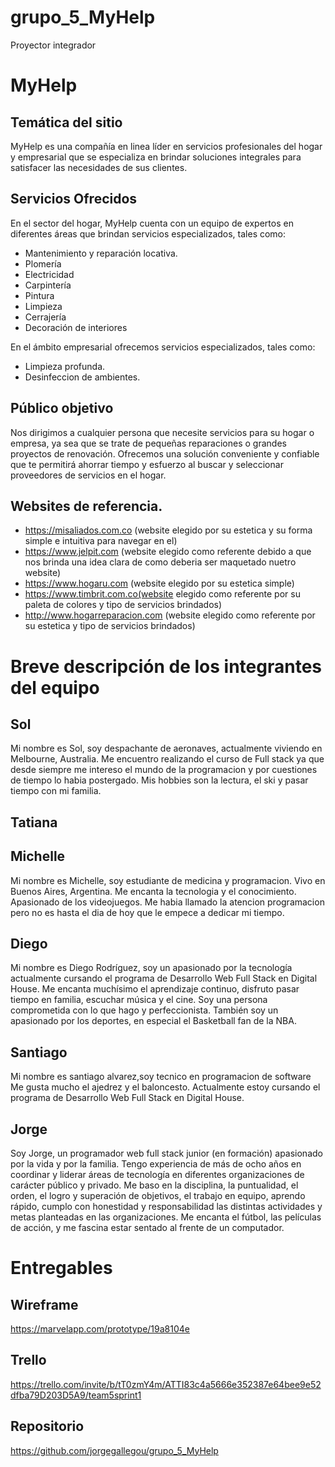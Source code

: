 # grupo_5_MyHelp
Proyector integrador

# MyHelp

## Temática del sitio

MyHelp es una compañía en linea líder en servicios profesionales del hogar y empresarial que se especializa en brindar soluciones integrales para satisfacer las necesidades de sus clientes.

## Servicios Ofrecidos

En el sector del hogar, MyHelp cuenta con un equipo de expertos en diferentes áreas que brindan servicios especializados, tales como:
 
* Mantenimiento y reparación locativa. 
* Plomería
* Electricidad
* Carpintería 
* Pintura
* Limpieza
* Cerrajería 
* Decoración de interiores

En el ámbito empresarial ofrecemos servicios especializados, tales como:

* Limpieza profunda.
* Desinfeccion de ambientes.

## Público objetivo 

Nos dirigimos a cualquier persona que necesite servicios para su hogar o empresa, ya sea que se trate de pequeñas reparaciones o grandes proyectos de renovación. Ofrecemos una solución conveniente y confiable que te permitirá ahorrar tiempo y esfuerzo al buscar y seleccionar proveedores de servicios en el hogar.

## Websites de referencia.

* https://misaliados.com.co (website elegido por su estetica y su forma simple e intuitiva para navegar en el)
* https://www.jelpit.com (website elegido como referente debido a que nos brinda una idea clara de como deberia ser maquetado nuetro website)
* https://www.hogaru.com (website elegido por su estetica simple)
* https://www.timbrit.com.co(website elegido como referente por su paleta de colores y tipo de servicios brindados)
* http://www.hogarreparacion.com (website elegido como referente por su estetica y tipo de servicios brindados)


# Breve descripción de los integrantes del equipo

## Sol

Mi nombre es Sol, soy despachante de aeronaves, actualmente viviendo en Melbourne, Australia. 
Me encuentro realizando el curso de Full stack ya que desde siempre  me intereso el mundo de la programacion  y por cuestiones de tiempo lo habia postergado.
Mis hobbies son la lectura, el ski y pasar tiempo con mi familia. 

## Tatiana

## Michelle

Mi nombre es Michelle, soy estudiante de medicina y programacion. Vivo en Buenos Aires, Argentina. Me encanta la tecnologia y el conocimiento. Apasionado de los videojuegos. Me habia llamado la atencion programacion pero no es hasta el dia de hoy que le empece a dedicar mi tiempo.

## Diego

Mi nombre es Diego Rodríguez, soy un apasionado por la tecnología actualmente cursando el programa de Desarrollo Web Full Stack en Digital House. Me encanta muchísimo el aprendizaje continuo, disfruto pasar tiempo en familia, escuchar música y el cine. Soy una persona comprometida con lo que hago y perfeccionista. También soy un apasionado por los deportes, en especial el Basketball fan de la NBA.

## Santiago
Mi nombre es santiago alvarez,soy tecnico en programacion de software
Me gusta mucho el ajedrez y el baloncesto.
Actualmente estoy cursando el programa de Desarrollo Web Full Stack en Digital House.

## Jorge

Soy Jorge, un programador web full stack junior (en formación) apasionado por la vida y por la familia. Tengo experiencia de más de ocho años en coordinar y liderar áreas de tecnología en diferentes organizaciones de carácter público y privado. Me baso en la disciplina, la puntualidad, el orden, el logro y superación de objetivos, el trabajo en equipo, aprendo rápido, cumplo con honestidad y responsabilidad las distintas actividades y metas planteadas en las organizaciones. Me encanta el fútbol, las películas de acción, y me fascina estar sentado al frente de un computador.


# Entregables

## Wireframe
https://marvelapp.com/prototype/19a8104e

## Trello
https://trello.com/invite/b/tT0zmY4m/ATTI83c4a5666e352387e64bee9e52dfba79D203D5A9/team5sprint1

## Repositorio
https://github.com/jorgegallegou/grupo_5_MyHelp